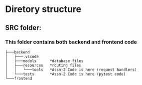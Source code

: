 # Diretory structure

## SRC folder:

### This folder contains both backend and frontend code

```
├───backend
│   ├───.vscode
│   ├───models      *database files
│   ├───resources   *routing files
│   │   └───tools   *Assn-2 Code is here (request handlers)
│   └───tests       *Assn-2 Code is here (pytest code)
└───frontend
```
